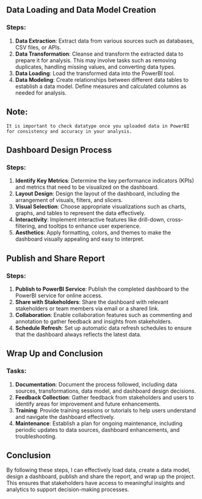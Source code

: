 ## Data Loading and Data Model Creation

### Steps:
1. **Data Extraction**: Extract data from various sources such as databases, CSV files, or APIs.
2. **Data Transformation**: Cleanse and transform the extracted data to prepare it for analysis. This may involve tasks such as removing duplicates, handling missing values, and converting data types.
3. **Data Loading**: Load the transformed data into the PowerBI tool.
4. **Data Modeling**: Create relationships between different data tables to establish a data model. Define measures and calculated columns as needed for analysis.

## Note:
`It is important to check datatype once you uploaded data in PowerBI for consistency and accuracy in your analysis.`

## Dashboard Design Process

### Steps:
1. **Identify Key Metrics**: Determine the key performance indicators (KPIs) and metrics that need to be visualized on the dashboard.
2. **Layout Design**: Design the layout of the dashboard, including the arrangement of visuals, filters, and slicers.
3. **Visual Selection**: Choose appropriate visualizations such as charts, graphs, and tables to represent the data effectively.
4. **Interactivity**: Implement interactive features like drill-down, cross-filtering, and tooltips to enhance user experience.
5. **Aesthetics**: Apply formatting, colors, and themes to make the dashboard visually appealing and easy to interpret.

## Publish and Share Report

### Steps:
1. **Publish to PowerBI Service**: Publish the completed dashboard to the PowerBI service for online access.
2. **Share with Stakeholders**: Share the dashboard with relevant stakeholders or team members via email or a shared link.
3. **Collaboration**: Enable collaboration features such as commenting and annotation to gather feedback and insights from stakeholders.
4. **Schedule Refresh**: Set up automatic data refresh schedules to ensure that the dashboard always reflects the latest data.

## Wrap Up and Conclusion

### Tasks:
1. **Documentation**: Document the process followed, including data sources, transformations, data model, and dashboard design decisions.
2. **Feedback Collection**: Gather feedback from stakeholders and users to identify areas for improvement and future enhancements.
3. **Training**: Provide training sessions or tutorials to help users understand and navigate the dashboard effectively.
4. **Maintenance**: Establish a plan for ongoing maintenance, including periodic updates to data sources, dashboard enhancements, and troubleshooting.

## Conclusion

By following these steps, I can effectively load data, create a data model, design a dashboard, publish and share the report, and wrap up the project. This ensures that stakeholders have access to meaningful insights and analytics to support decision-making processes.


